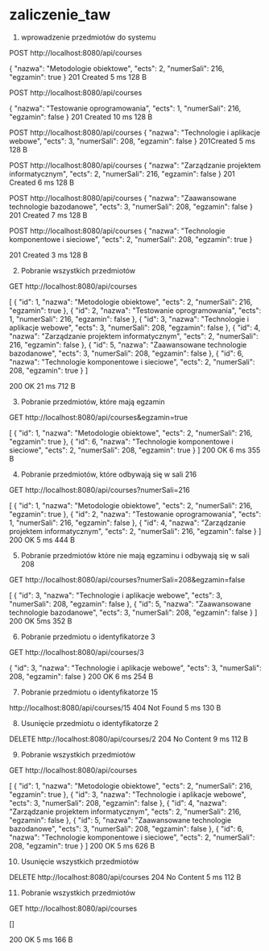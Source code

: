 # zaliczenie_taw

1. wprowadzenie przedmiotów do systemu

POST http://localhost:8080/api/courses

{
  "nazwa": "Metodologie obiektowe",
  "ects": 2,
  "numerSali": 216,
  "egzamin": true
}
201 Created 5 ms 128 B


POST http://localhost:8080/api/courses

{
  "nazwa": "Testowanie oprogramowania",
  "ects": 1,
  "numerSali": 216,
  "egzamin": false
}
201 Created 10 ms 128 B

POST http://localhost:8080/api/courses
{
  "nazwa": "Technologie i aplikacje webowe",
  "ects": 3,
  "numerSali": 208,
  "egzamin": false
}
201Created 5 ms 128 B 

POST http://localhost:8080/api/courses
{
  "nazwa": "Zarządzanie projektem informatycznym",
  "ects": 2,
  "numerSali": 216,
  "egzamin": false
}
201 Created 6 ms 128 B

POST http://localhost:8080/api/courses
{
  "nazwa": "Zaawansowane technologie bazodanowe",
  "ects": 3,
  "numerSali": 208,
  "egzamin": false
}
201 Created 7 ms 128 B

POST http://localhost:8080/api/courses
{
  "nazwa": "Technologie komponentowe i sieciowe",
  "ects": 2,
  "numerSali": 208,
  "egzamin": true
}

201 Created 3 ms 128 B




2. Pobranie wszystkich przedmiotów

GET http://localhost:8080/api/courses

[
    {
        "id": 1,
        "nazwa": "Metodologie obiektowe",
        "ects": 2,
        "numerSali": 216,
        "egzamin": true
    },
    {
        "id": 2,
        "nazwa": "Testowanie oprogramowania",
        "ects": 1,
        "numerSali": 216,
        "egzamin": false
    },
    {
        "id": 3,
        "nazwa": "Technologie i aplikacje webowe",
        "ects": 3,
        "numerSali": 208,
        "egzamin": false
    },
    {
        "id": 4,
        "nazwa": "Zarządzanie projektem informatycznym",
        "ects": 2,
        "numerSali": 216,
        "egzamin": false
    },
    {
        "id": 5,
        "nazwa": "Zaawansowane technologie bazodanowe",
        "ects": 3,
        "numerSali": 208,
        "egzamin": false
    },
    {
        "id": 6,
        "nazwa": "Technologie komponentowe i sieciowe",
        "ects": 2,
        "numerSali": 208,
        "egzamin": true
    }
]

200 OK 21 ms 712 B




3. Pobranie przedmiotów, które mają egzamin

GET http://localhost:8080/api/courses&egzamin=true

[
    {
        "id": 1,
        "nazwa": "Metodologie obiektowe",
        "ects": 2,
        "numerSali": 216,
        "egzamin": true
    },
    {
        "id": 6,
        "nazwa": "Technologie komponentowe i sieciowe",
        "ects": 2,
        "numerSali": 208,
        "egzamin": true
    }
]
200 OK 6 ms 355 B




4. Pobranie przedmiotów, które odbywają się w sali 216

GET http://localhost:8080/api/courses?numerSali=216

[
    {
        "id": 1,
        "nazwa": "Metodologie obiektowe",
        "ects": 2,
        "numerSali": 216,
        "egzamin": true
    },
    {
        "id": 2,
        "nazwa": "Testowanie oprogramowania",
        "ects": 1,
        "numerSali": 216,
        "egzamin": false
    },
    {
        "id": 4,
        "nazwa": "Zarządzanie projektem informatycznym",
        "ects": 2,
        "numerSali": 216,
        "egzamin": false
    }
]
200 OK 5 ms 444 B





5. Pobranie przedmiotów które nie mają egzaminu i odbywają się w sali 208

GET http://localhost:8080/api/courses?numerSali=208&egzamin=false

[
    {
        "id": 3,
        "nazwa": "Technologie i aplikacje webowe",
        "ects": 3,
        "numerSali": 208,
        "egzamin": false
    },
    {
        "id": 5,
        "nazwa": "Zaawansowane technologie bazodanowe",
        "ects": 3,
        "numerSali": 208,
        "egzamin": false
    }
]
200 OK 5ms 352 B




6. Pobranie przedmiotu o identyfikatorze 3

GET http://localhost:8080/api/courses/3

{
    "id": 3,
    "nazwa": "Technologie i aplikacje webowe",
    "ects": 3,
    "numerSali": 208,
    "egzamin": false
}
200 OK 6 ms 254 B




7. Pobranie przedmiotu o identyfikatorze 15

http://localhost:8080/api/courses/15
404 Not Found 5 ms 130 B





8. Usunięcie przedmiotu o identyfikatorze 2

DELETE http://localhost:8080/api/courses/2
204 No Content 9 ms 112 B




9. Pobranie wszystkich przedmiotów

GET http://localhost:8080/api/courses

[
    {
        "id": 1,
        "nazwa": "Metodologie obiektowe",
        "ects": 2,
        "numerSali": 216,
        "egzamin": true
    },
    {
        "id": 3,
        "nazwa": "Technologie i aplikacje webowe",
        "ects": 3,
        "numerSali": 208,
        "egzamin": false
    },
    {
        "id": 4,
        "nazwa": "Zarządzanie projektem informatycznym",
        "ects": 2,
        "numerSali": 216,
        "egzamin": false
    },
    {
        "id": 5,
        "nazwa": "Zaawansowane technologie bazodanowe",
        "ects": 3,
        "numerSali": 208,
        "egzamin": false
    },
    {
        "id": 6,
        "nazwa": "Technologie komponentowe i sieciowe",
        "ects": 2,
        "numerSali": 208,
        "egzamin": true
    }
]
200 OK 5 ms 626 B




10. Usunięcie wszystkich przedmiotów

DELETE http://localhost:8080/api/courses
204 No Content 5 ms 112 B




11. Pobranie wszystkich przedmiotów

GET http://localhost:8080/api/courses

[]

200 OK 5 ms 166 B

